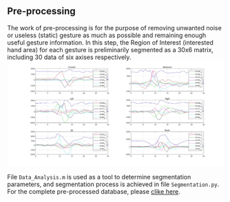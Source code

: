 Pre-processing
--
The work of pre-processing is for the purpose of removing unwanted noise or useless (static) gesture as much as possible and remaining enough useful gesture information. In this step, the Region of Interest (interested hand area) for each gesture is preliminarily segmented as a 30x6 matrix, including 30 data of six axises respectively.<br>
![](https://github.com/Real-time-embedded10/Magic-Music-Player/blob/master/Software/Hand%20Gesture%20Recognition/Software%20Used%20in%20Database%20Establishment/2.%20Pre-processing/Segmented_Samples.jpg)<br>

File `Data_Analysis.m` is used as a tool to determine segmentation parameters, and segmentation process is achieved in file `Segmentation.py`. <br>
For the complete pre-processed database, please [clike here](https://github.com/Real-time-embedded10/Magic-Music-Player/tree/master/Software/Hand%20Gesture%20Recognition/DATABASE/Pre_processed%20Data).
